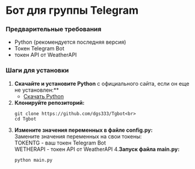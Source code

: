 # Бот для группы Telegram

### Предварительные требования

- Python (рекомендуется последняя версия)
- Токен Telegram Bot
- токен API от WeatherAPI 

### Шаги для установки

1. **Скачайте и установите Python** с официального сайта, если он еще не установлен:**
   - [Скачать Python](https://www.python.org/downloads/)
2. **Клонируйте репозиторий:**<br>
   ```bash<br>
   git clone https://github.com/dgs333/Tgbot<br>
   cd Tgbot
3. **Измените значения переменных в файле config.py:**<br>
   Замените значения переменных на свои токены:<br>
   TOKENTG - ваш токен Telegram Bot<br>
   WETHERAPI - токен API от WeatherAPI
4.**Запуск файла main.py:**<br>
   ```bash<br>
   python main.py
